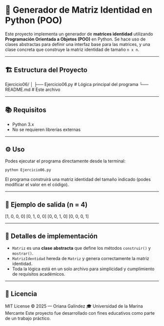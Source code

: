 # 🧮 Generador de Matriz Identidad en Python (POO)

Este proyecto implementa un generador de **matrices identidad** utilizando **Programación Orientada a Objetos (POO)** en Python. Se hace uso de clases abstractas para definir una interfaz base para las matrices, y una clase concreta que construye la matriz identidad de tamaño `n x n`.

---

## 🏗️ Estructura del Proyecto

Ejercicio06/
│
├── Ejercicio06.py         # Lógica principal del programa
└── README.md         # Este archivo

---

## 📚 Requisitos

- Python 3.x
- No se requieren librerías externas

---

## ⚙️ Uso

Podes ejecutar el programa directamente desde la terminal:

```bash
python Ejercicio06.py
````

El programa construirá una matriz identidad del tamaño indicado (podes modificar el valor en el código).

---

## 📌 Ejemplo de salida (n = 4)

[1, 0, 0, 0]
[0, 1, 0, 0]
[0, 0, 1, 0]
[0, 0, 0, 1]

---

## 🧱 Detalles de implementación

* `Matriz` es una **clase abstracta** que define los métodos `construir()` y `mostrar()`.
* `MatrizIdentidad` hereda de `Matriz` y genera correctamente la matriz identidad.
* Toda la lógica está en un solo archivo para simplicidad y cumplimiento de requisitos académicos.

---

## 📄 Licencia

MIT License © 2025 — Oriana Galíndez 🎓 Universidad de la Marina Mercante
Este proyecto fue desarrollado con fines educativos como parte de un trabajo práctico.


